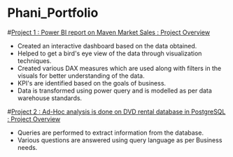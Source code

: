 # Phani_Portfolio

#[Project 1 : Power BI report on Maven Market Sales : Project Overview](https://github.com/Phanikrishna172/Phaniportfolio.git)
- Created an interactive dashboard based on the data obtained.
- Helped to get a bird's eye view of the data through visualization techniques.
- Created various DAX measures which are used along with filters in the visuals for better understanding of the data.
- KPI's are identified based on the goals of business.
- Data is transformed using power query and is modelled as per data warehouse standards.


#[Project 2 : Ad-Hoc analysis is done on DVD rental database in PostgreSQL : Project Overview](https://github.com/Phanikrishna172/Phaniportfolio.git)
- Queries are performed to extract information from the database.
- Various questions are answered using query language as per Business needs.
